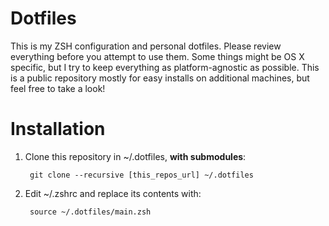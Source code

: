 # Dotfiles

This is my ZSH configuration and personal dotfiles. Please review everything before you attempt to use them. Some things might be OS X specific, but I try to keep everything as platform-agnostic as possible. This is a public repository mostly for easy installs on additional machines, but feel free to take a look!

# Installation

1. Clone this repository in ~/.dotfiles, **with submodules**:

        git clone --recursive [this_repos_url] ~/.dotfiles

2. Edit ~/.zshrc and replace its contents with:

        source ~/.dotfiles/main.zsh

